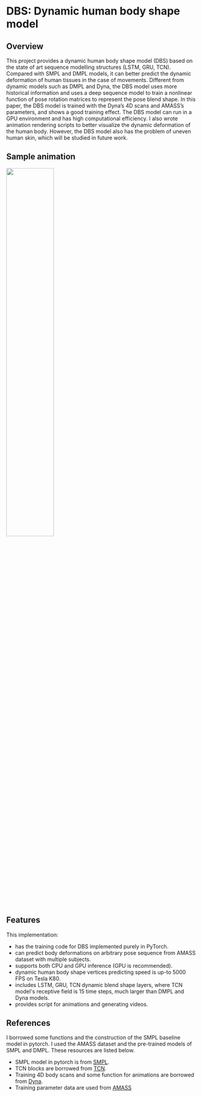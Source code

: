 # DBS: Dynamic human body shape model

## Overview
This project provides a dynamic human body shape model (DBS) based on the state of art sequence modelling structures (LSTM, GRU, TCN). Compared with SMPL and DMPL models, it can better predict the dynamic deformation of human tissues in the case of movements. Different from dynamic models such as DMPL and Dyna, the DBS model uses more historical information and uses a deep sequence model to train a nonlinear function of pose rotation matrices to represent the pose blend shape. In this paper, the DBS model is trained with the Dyna’s 4D scans and AMASS’s parameters, and shows a good training effect. The DBS model can run in a GPU environment and has high computational efficiency. I also wrote animation rendering scripts to better visualize the dynamic deformation of the human body. However, the DBS model also has the problem of uneven human skin, which will be studied in future work.

## Sample animation
<p float="center">
  <img src="https://i.makeagif.com/media/8-31-2020/uczsHQ.gif" width="50%" />
</p>

## Features
This implementation:

- has the training code for DBS implemented purely in PyTorch.
- can predict body deformations on arbitrary pose sequence from AMASS dataset with multiple subjects.
- supports both CPU and GPU inference (GPU is recommended).
- dynamic human body shape vertices predicting speed is up-to 5000 FPS on Tesla K80.
- includes LSTM, GRU, TCN dynamic blend shape layers, where TCN model's receptive field is 15 time steps, much larger than DMPL and Dyna models.
- provides script for animations and generating videos.

## References
I borrowed some functions and the construction of the SMPL baseline model in pytorch. I used the AMASS dataset and the pre-trained models of SMPL and DMPL. These resources are listed below.

- SMPL model in pytorch is from [SMPL](https://github.com/CalciferZh/SMPL).
- TCN blocks are borrowed from [TCN](https://github.com/locuslab/TCN).
- Training 4D body scans and some function for animations are borrowed from [Dyna](http://dyna.is.tue.mpg.de/).
- Training parameter data are used from [AMASS](https://amass.is.tue.mpg.de/)
